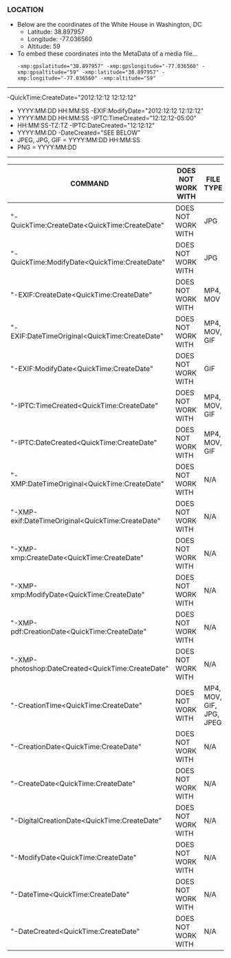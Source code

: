 ### LOCATION ###
 - Below are the coordinates of the White House in Washington, DC
    - Latitude: 38.897957
    - Longitude: -77.036560
    - Altitude: 59
 - To embed these coordinates into the MetaData of a media file...
      ```
      -xmp:gpslatitude="38.897957" -xmp:gpslongitude="-77.036560" -xmp:gpsaltitude="59" -xmp:latitude="38.897957" -xmp:longitude="-77.036560" -xmp:altitude="59"
      ```
***

-QuickTime:CreateDate="2012:12:12 12:12:12"
  - YYYY:MM:DD HH:MM:SS
-EXIF:ModifyDate="2012:12:12 12:12:12"
  - YYYY:MM:DD HH:MM:SS
-IPTC:TimeCreated="12:12:12-05:00"
  - HH:MM:SS-TZ:TZ
-IPTC:DateCreated="12:12:12"
  - YYYY:MM:DD
-DateCreated="SEE BELOW"
  - JPEG, JPG, GIF = YYYY:MM:DD HH:MM:SS
  - PNG = YYYY:MM:DD
***
| COMMAND | DOES NOT WORK WITH | FILE TYPE |
| ----------- | ----------- | ----------- |
| "-QuickTime:CreateDate<QuickTime:CreateDate" | DOES NOT WORK WITH | JPG |
| "-QuickTime:ModifyDate<QuickTime:CreateDate" | DOES NOT WORK WITH | JPG |
| "-EXIF:CreateDate<QuickTime:CreateDate" | DOES NOT WORK WITH | MP4, MOV |
| "-EXIF:DateTimeOriginal<QuickTime:CreateDate" | DOES NOT WORK WITH | MP4, MOV, GIF |
| "-EXIF:ModifyDate<QuickTime:CreateDate" | DOES NOT WORK WITH | GIF |
| "-IPTC:TimeCreated<QuickTime:CreateDate" | DOES NOT WORK WITH | MP4, MOV, GIF |
| "-IPTC:DateCreated<QuickTime:CreateDate" | DOES NOT WORK WITH | MP4, MOV, GIF |
| "-XMP:DateTimeOriginal<QuickTime:CreateDate" | DOES NOT WORK WITH | N/A |
| "-XMP-exif:DateTimeOriginal<QuickTime:CreateDate" | DOES NOT WORK WITH | N/A |
| "-XMP-xmp:CreateDate<QuickTime:CreateDate" | DOES NOT WORK WITH | N/A |
| "-XMP-xmp:ModifyDate<QuickTime:CreateDate" | DOES NOT WORK WITH | N/A |
| "-XMP-pdf:CreationDate<QuickTime:CreateDate" | DOES NOT WORK WITH | N/A |
| "-XMP-photoshop:DateCreated<QuickTime:CreateDate" | DOES NOT WORK WITH | N/A |
| "-CreationTime<QuickTime:CreateDate" | DOES NOT WORK WITH | MP4, MOV, GIF, JPG, JPEG |
| "-CreationDate<QuickTime:CreateDate" | DOES NOT WORK WITH |N/A |
| "-CreateDate<QuickTime:CreateDate" | DOES NOT WORK WITH |N/A |
| "-DigitalCreationDate<QuickTime:CreateDate" | DOES NOT WORK WITH |N/A |
| "-ModifyDate<QuickTime:CreateDate" | DOES NOT WORK WITH | N/A |
| "-DateTime<QuickTime:CreateDate" | DOES NOT WORK WITH | N/A |
| "-DateCreated<QuickTime:CreateDate" | DOES NOT WORK WITH | N/A |
